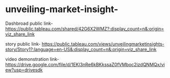 # unveiling-market-insight-


Dashbroad public link-https://public.tableau.com/shared/42G6X2WMZ?:display_count=n&:origin=viz_share_link


story public link- https://public.tableau.com/views/unveilingmarketinsights-story/Story1?:language=en-US&:display_count=n&:origin=viz_share_link


video demonstration link- https://drive.google.com/file/d/1EKl3nRe6kBKkssaZ0fVMboc2izdQNMQx/view?usp=drivesdk
